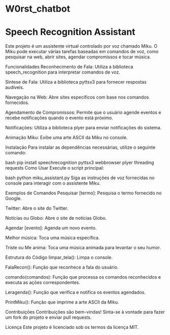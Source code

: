 # W0rst_chatbot
# Speech Recognition Assistant

Este projeto é um assistente virtual controlado por voz chamado Miku. O Miku pode executar várias tarefas baseadas em comandos de voz, como pesquisar na web, abrir sites, agendar compromissos e tocar música.

Funcionalidades
Reconhecimento de Fala: Utiliza a biblioteca speech_recognition para interpretar comandos de voz.

Síntese de Fala: Utiliza a biblioteca pyttsx3 para fornecer respostas audíveis.

Navegação na Web: Abre sites específicos com base nos comandos fornecidos.

Agendamento de Compromissos: Permite que o usuário agende eventos e recebe notificações quando o evento está próximo.

Notificações: Utiliza a biblioteca plyer para enviar notificações do sistema.

Animação Miku: Exibe uma arte ASCII da Miku no console.

Instalação
Para instalar as dependências necessárias, utilize o seguinte comando:

bash
pip install speechrecognition pyttsx3 webbrowser plyer threading requests
Como Usar
Execute o script principal:

bash
python miku_assistant.py
Siga as instruções de voz fornecidas no console para interagir com o assistente Miku.

Exemplos de Comandos
Pesquisar [termo]: Pesquisa o termo fornecido no Google.

Twitter: Abre o site do Twitter.

Notícias ou Globo: Abre o site de notícias Globo.

Agendar [evento]: Agenda um novo evento.

Melhor música: Toca uma música específica.

Triste ou Me anima: Toca uma música animada para levantar o seu humor.

Estrutura do Código
limpar_tela(): Limpa o console.

FalaRecon(): Função que reconhece a fala do usuário.

comando(comandos): Função que processa os comandos reconhecidos e executa as ações correspondentes.

Leragenda(): Função que verifica e notifica os eventos agendados.

PrintMiku(): Função que imprime a arte ASCII da Miku.

Contribuições
Contribuições são bem-vindas! Sinta-se à vontade para fazer um fork do projeto e enviar pull requests.

Licença
Este projeto é licenciado sob os termos da licença MIT.
